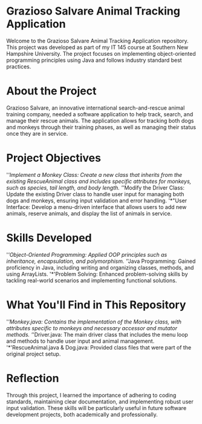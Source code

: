 # Grazioso Salvare Animal Tracking Application
Welcome to the Grazioso Salvare Animal Tracking Application repository. This project was developed as part of my IT 145 course at Southern New Hampshire University. The project focuses on implementing object-oriented programming principles using Java and follows industry standard best practices.

# About the Project
Grazioso Salvare, an innovative international search-and-rescue animal training company, needed a software application to help track, search, and manage their rescue animals. The application allows for tracking both dogs and monkeys through their training phases, as well as managing their status once they are in service.

# Project Objectives
'*'Implement a Monkey Class: Create a new class that inherits from the existing RescueAnimal class and includes specific attributes for monkeys, such as species, tail length, and body length.
'*'Modify the Driver Class: Update the existing Driver class to handle user input for managing both dogs and monkeys, ensuring input validation and error handling.
'*"User Interface: Develop a menu-driven interface that allows users to add new animals, reserve animals, and display the list of animals in service.

# Skills Developed
'*'Object-Oriented Programming: Applied OOP principles such as inheritance, encapsulation, and polymorphism.
'*'Java Programming: Gained proficiency in Java, including writing and organizing classes, methods, and using ArrayLists.
'*'Problem Solving: Enhanced problem-solving skills by tackling real-world scenarios and implementing functional solutions.

# What You'll Find in This Repository
'*'Monkey.java: Contains the implementation of the Monkey class, with attributes specific to monkeys and necessary accessor and mutator methods.
'*'Driver.java: The main driver class that includes the menu loop and methods to handle user input and animal management.
'*'RescueAnimal.java & Dog.java: Provided class files that were part of the original project setup.

# Reflection
Through this project, I learned the importance of adhering to coding standards, maintaining clear documentation, and implementing robust user input validation. These skills will be particularly useful in future software development projects, both academically and professionally.
